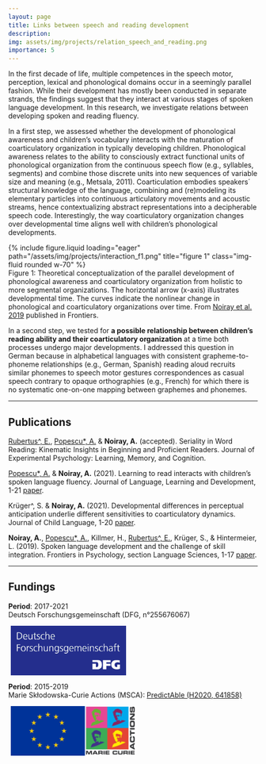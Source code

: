 ```yaml
---
layout: page
title: Links between speech and reading development
description:
img: assets/img/projects/relation_speech_and_reading.png
importance: 5
---
```


In the first decade of life, multiple competences in the speech motor, perception, lexical and phonological domains occur in a seemingly parallel fashion. While their development has mostly been conducted in separate strands, the findings suggest that they interact at various stages of spoken language development. In this research, we investigate relations between developing spoken and reading fluency.

In a first step, we assessed whether the development of phonological awareness and children’s vocabulary interacts with the maturation of coarticulatory organization in typically developing children.
Phonological awareness relates to the ability to consciously extract functional units of phonological organization from the continuous speech flow (e.g., syllables, segments) and combine those discrete units into new sequences of variable size and meaning (e.g., Metsala, 2011). Coarticulation embodies speakers´ structural knowledge of the language, combining and (re)modeling its elementary particles into continuous articulatory movements and acoustic streams, hence contextualizing abstract representations into a decipherable speech code. Interestingly, the way coarticulatory organization changes over developmental time aligns well with children’s phonological developments.

<div class="row">
    <div style="max-width:800px; margin:auto;" class="">
        {% include figure.liquid loading="eager" path="/assets/img/projects/interaction_f1.png" title="figure 1"
        class="img-fluid rounded w-70"
        %}
    </div>
</div>
<div class="caption">
    Figure 1: Theoretical conceptualization of the parallel development of phonological awareness and coarticulatory organization from holistic to more segmental organizations. The horizontal arrow (x-axis) illustrates developmental time. The curves indicate the nonlinear change in phonological and coarticulatory organizations over time. From <a href="https://www.frontiersin.org/journals/psychology/articles/10.3389/fpsyg.2019.02777/full?utm_source=Email_to_authors_&utm_medium=Email&utm_content=T1_11.5e1_author&utm_campaign=Email_publication&field=&journalName=Frontiers_in_Psychology&id=470799">Noiray et al. 2019</a> published in Frontiers.
</div>

In a second step, we tested for **a possible relationship between children’s reading ability and their coarticulatory organization** at a time both processes undergo major developments. I addressed this question in German because in alphabetical languages with consistent grapheme-to-phoneme relationships (e.g., German, Spanish) reading aloud recruits similar phonemes to speech motor gestures correspondences as casual speech contrary to opaque orthographies (e.g., French) for which there is no systematic one-on-one mapping between graphemes and phonemes.

---

<!-- Publications -->

## Publications

[Rubertus^, E.](https://elinarubertus.github.io/), [Popescu*, A.](https://anisiapopescu.github.io/) & **Noiray, A.** (accepted). Seriality in Word Reading: Kinematic Insights in Beginning and Proficient Readers. Journal of Experimental Psychology: Learning, Memory, and Cognition.

[Popescu*, A.](https://anisiapopescu.github.io/) & **Noiray, A.** (2021). Learning to read interacts with children’s spoken language fluency. Journal of Language, Learning and Development, 1-21 [paper](https://www.tandfonline.com/doi/full/10.1080/15475441.2021.1941032?src=).

Krüger^, S. & **Noiray, A.** (2021). Developmental differences in perceptual anticipation underlie different sensitivities to coarticulatory dynamics. Journal of Child Language, 1-20 [paper](https://www.cambridge.org/core/journals/journal-of-child-language/article/developmental-differences-in-perceptual-anticipation-underlie-different-sensitivities-to-coarticulatory-dynamics/92C7BEF5A7FECED2AE1A96C404CD5C51).

**Noiray, A.**, [Popescu*, A.](https://anisiapopescu.github.io/), Killmer, H., [Rubertus^, E.](https://elinarubertus.github.io/), Krüger, S., & Hintermeier, L. (2019). Spoken language development and the challenge of skill integration. Frontiers in Psychology, section Language Sciences, 1-17 [paper](https://www.frontiersin.org/journals/psychology/articles/10.3389/fpsyg.2019.02777/full?utm_source=Email_to_authors_&utm_medium=Email&utm_content=T1_11.5e1_author&utm_campaign=Email_publication&field=&journalName=Frontiers_in_Psychology&id=470799).

---

<!-- Financements -->

## Fundings

**Period**: 2017-2021  
 Deutsch Forschungsgemeinschaft (DFG, n°255676067)

<img src="/assets/img/fundings/DeutschForschungsgemeinschaft.jpeg" alt="logo" style="height:100px; vertical-align:middle; margin-left:5px;">

**Period**: 2015-2019  
 Marie Skłodowska-Curie Actions (MSCA): [PredictAble (H2020, 641858)](https://www.uni-potsdam.de/en/predictable/index)

 <img src="/assets/img/fundings/MarieCurieActions.png" alt="logo" style="height:100px; vertical-align:middle; margin-left:5px;">
